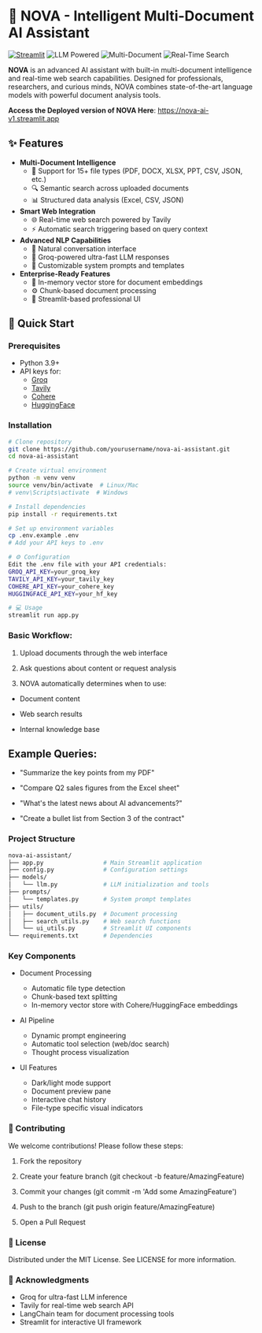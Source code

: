 # 🌌 NOVA - Intelligent Multi-Document AI Assistant

[![Streamlit](https://static.streamlit.io/badges/streamlit_badge_black_white.svg)](https://nova-ai-v1.streamlit.app/)
![LLM Powered](https://img.shields.io/badge/LLM-Powered-blueviolet)
![Multi-Document](https://img.shields.io/badge/Multi-Document-Analysis-success)
![Real-Time Search](https://img.shields.io/badge/Real--Time-Web%20Search-important)

**NOVA** is an advanced AI assistant with built-in multi-document intelligence and real-time web search capabilities. Designed for professionals, researchers, and curious minds, NOVA combines state-of-the-art language models with powerful document analysis tools.


**Access the Deployed version of NOVA Here**: https://nova-ai-v1.streamlit.app

## ✨ Features

- **Multi-Document Intelligence**
  - 📄 Support for 15+ file types (PDF, DOCX, XLSX, PPT, CSV, JSON, etc.)
  - 🔍 Semantic search across uploaded documents
  - 📊 Structured data analysis (Excel, CSV, JSON)
- **Smart Web Integration**
  - 🌐 Real-time web search powered by Tavily
  - ⚡ Automatic search triggering based on query context
- **Advanced NLP Capabilities**
  - 💬 Natural conversation interface
  - 🤖 Groq-powered ultra-fast LLM responses
  - 🔧 Customizable system prompts and templates
- **Enterprise-Ready Features**
  - 🧠 In-memory vector store for document embeddings
  - ⚙️ Chunk-based document processing
  - 🎨 Streamlit-based professional UI

## 🚀 Quick Start

### Prerequisites
- Python 3.9+
- API keys for:
  - [Groq](https://console.groq.com/)
  - [Tavily](https://tavily.com/)
  - [Cohere](https://dashboard.cohere.com/) 
  - [HuggingFace](https://huggingface.co/settings/tokens) 

### Installation
```bash
# Clone repository
git clone https://github.com/yourusername/nova-ai-assistant.git
cd nova-ai-assistant

# Create virtual environment
python -m venv venv
source venv/bin/activate  # Linux/Mac
# venv\Scripts\activate  # Windows

# Install dependencies
pip install -r requirements.txt

# Set up environment variables
cp .env.example .env
# Add your API keys to .env

# ⚙️ Configuration
Edit the .env file with your API credentials:
GROQ_API_KEY=your_groq_key
TAVILY_API_KEY=your_tavily_key
COHERE_API_KEY=your_cohere_key  
HUGGINGFACE_API_KEY=your_hf_key 

# 💻 Usage
streamlit run app.py
```
### Basic Workflow:

1. Upload documents through the web interface

2. Ask questions about content or request analysis

3. NOVA automatically determines when to use:

- Document content

- Web search results

- Internal knowledge base

## Example Queries:

- "Summarize the key points from my PDF"

- "Compare Q2 sales figures from the Excel sheet"

- "What's the latest news about AI advancements?"

- "Create a bullet list from Section 3 of the contract"


### Project Structure
```bash
nova-ai-assistant/
├── app.py                 # Main Streamlit application
├── config.py              # Configuration settings
├── models/
│   └── llm.py             # LLM initialization and tools
├── prompts/
│   └── templates.py       # System prompt templates
├── utils/
│   ├── document_utils.py  # Document processing
│   ├── search_utils.py    # Web search functions
│   └── ui_utils.py        # Streamlit UI components
└── requirements.txt       # Dependencies
```

### Key Components
* Document Processing
    - Automatic file type detection
    - Chunk-based text splitting
    - In-memory vector store with Cohere/HuggingFace embeddings

* AI Pipeline
    - Dynamic prompt engineering
    - Automatic tool selection (web/doc search)
    - Thought process visualization

* UI Features
    - Dark/light mode support
    - Document preview pane
    - Interactive chat history
    - File-type specific visual indicators


### 🤝 Contributing
We welcome contributions! Please follow these steps:
1. Fork the repository
    
2. Create your feature branch (git checkout -b feature/AmazingFeature)
    
3. Commit your changes (git commit -m 'Add some AmazingFeature')
   
4. Push to the branch (git push origin feature/AmazingFeature)
   
5. Open a Pull Request


### 📜 License
Distributed under the MIT License. See LICENSE for more information.

### 🌟 Acknowledgments
- Groq for ultra-fast LLM inference
- Tavily for real-time web search API
- LangChain team for document processing tools
- Streamlit for interactive UI framework
